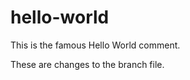 hello-world
===========

This is the famous Hello World comment.

These are changes to the branch file.
